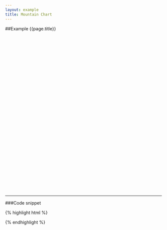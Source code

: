 ```yaml
---
layout: example
title: Mountain Chart
---
```


##Example {{page.title}}

<div id='placeholder' class='example-placeholder'  style="width:720px; height:500px; padding-top:0;"></div>

---

###Code snippet

{% highlight html %}
<div id='placeholder' width="600px" height="400px"></div>
<script>
Vizabi('MountainChart', document.getElementById('placeholder'),
    state: {
        time: {
            value: "1950",
            start: "1800",
            end: "2015"
        },
        marker: {
            label: {
                "use": "property",
                "which": "geo.name"
            },
            axis_y: {
              "use": "indicator",
              "which": "pop",
              "scaleType": "linear"
            },
            axis_x: {
                "use": "indicator",
                "which": "gdp_pc",
                "scaleType": "log"
            },
            size: {
                "use": "indicator",
                "which": "gini",
                "scaleType": "linear"
            },
            color: {
                "use": "property",
                "scaleType": "ordinal",
                "which": "geo.name",
                "allow": {
                    "names": [
                        "!geo.name"
                    ]
                }
            }
        }
    },
    ui: {
        buttons: ['find', 'colors', 'stack', 'axes-mc', 'fullscreen'],
        buttons_expand: []
    },
    data: {
        reader: 'csv',
        path: '/path/to/your/file.csv'
    }
);
</script>
{% endhighlight %}

<script defer>
Vizabi('MountainChart', document.getElementById('placeholder'), {
    state: {
        time: {
            value: "1950",
            start: "1800",
            end: "2015"
        },
        marker: {
            label: {
                "use": "property",
                "which": "geo.name"
            },
            axis_y: {
              "use": "indicator",
              "which": "pop",
              "scaleType": "linear"
            },
            axis_x: {
                "use": "indicator",
                "which": "gdp_pc",
                "scaleType": "log"
            },
            size: {
                "use": "indicator",
                "which": "gini",
                "scaleType": "linear"
            },
            color: {
                "use": "property",
                "scaleType": "ordinal",
                "which": "geo.name",
                "allow": {
                    "names": [
                        "!geo.name"
                    ]
                }
            }
        }
    },
    data: {
        reader: 'csv',
        path: '/preview/data/waffles/dont-panic-poverty.csv'
    }
});
</script>
